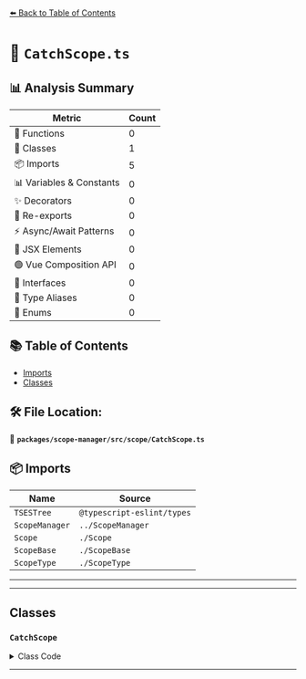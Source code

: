 [⬅️ Back to Table of Contents](../../../../index.md)

# 📄 `CatchScope.ts`

## 📊 Analysis Summary

| Metric | Count |
|--------|-------|
| 🔧 Functions | 0 |
| 🧱 Classes | 1 |
| 📦 Imports | 5 |
| 📊 Variables & Constants | 0 |
| ✨ Decorators | 0 |
| 🔄 Re-exports | 0 |
| ⚡ Async/Await Patterns | 0 |
| 💠 JSX Elements | 0 |
| 🟢 Vue Composition API | 0 |
| 📐 Interfaces | 0 |
| 📑 Type Aliases | 0 |
| 🎯 Enums | 0 |

## 📚 Table of Contents

- [Imports](#imports)
- [Classes](#classes)

## 🛠️ File Location:
📂 **`packages/scope-manager/src/scope/CatchScope.ts`**

## 📦 Imports

| Name | Source |
|------|--------|
| `TSESTree` | `@typescript-eslint/types` |
| `ScopeManager` | `../ScopeManager` |
| `Scope` | `./Scope` |
| `ScopeBase` | `./ScopeBase` |
| `ScopeType` | `./ScopeType` |


---


---

## Classes

### `CatchScope`

<details><summary>Class Code</summary>

```ts
export class CatchScope extends ScopeBase<
  ScopeType.catch,
  TSESTree.CatchClause,
  Scope
> {
  constructor(
    scopeManager: ScopeManager,
    upperScope: CatchScope['upper'],
    block: CatchScope['block'],
  ) {
    super(scopeManager, ScopeType.catch, upperScope, block, false);
  }
}
```
</details>


---